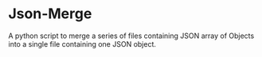 # Json-Merge

A python script to merge a series of files containing JSON array of Objects into a single file containing one JSON object.

